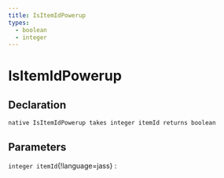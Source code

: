 ```yaml
---
title: IsItemIdPowerup
types:
  - boolean
  - integer
---
```


# IsItemIdPowerup

## Declaration

```jass
native IsItemIdPowerup takes integer itemId returns boolean
```

## Parameters
`integer itemId`{!language=jass}
: 

